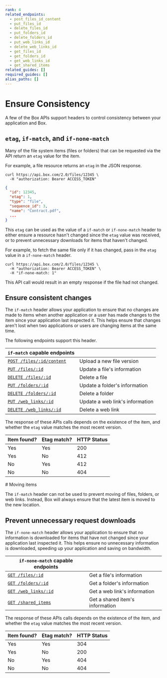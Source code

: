 ```yaml
---
rank: 4
related_endpoints:
  - post_files_id_content
  - put_files_id
  - delete_files_id
  - put_folders_id
  - delete_folders_id
  - put_web_links_id
  - delete_web_links_id
  - get_files_id
  - get_folders_id
  - get_web_links_id
  - get_shared_items
related_guides: []
required_guides: []
alias_paths: []
---
```


# Ensure Consistency

A few of the Box APIs support headers to control consistency between your
application and Box.

## `etag`, `if-match`, and `if-none-match`

Many of the file system items (files or folders) that can be requested via the
API return an `etag` value for the item.

For example, a file resource returns an `etag` in the JSON response.

```curl
curl https://api.box.com/2.0/files/12345 \
  -H "authorization: Bearer ACCESS_TOKEN"
```

```json
{
  "id": 12345,
  "etag": 1,
  "type": "file",
  "sequence_id": 3,
  "name": "Contract.pdf",
  ...
}
```

This `etag` can be used as the value of a `if-match` or `if-none-match`
header to either ensure a resource hasn't changed since the `etag` value was
received, or to prevent unnecessary downloads for items that haven't changed.

For example, to fetch the same file only if it has changed, pass in the `etag`
value in a `if-none-match` header.

```curl
curl https://api.box.com/2.0/files/12345 \
  -H "authorization: Bearer ACCESS_TOKEN" \
  -H "if-none-match: 1"
```

This API call would result in an empty response if the file had not changed.

## Ensure consistent changes

The `if-match` header allows your application to ensure that no changes are
made to items when another application or a user has made changes to the item
since your application last inspected it. This helps ensure that
changes aren't lost when two applications or users are changing items at the
same time.

The following endpoints support this header.

<!-- markdownlint-disable line-length -->

| `if-match` capable endpoints                                  |                                 |
| ------------------------------------------------------------- | ------------------------------- |
| [`POST /files/:id/content`](endpoint://post_files_id_content) | Upload a new file version       |
| [`PUT /files/:id`](endpoint://put_files_id)                   | Update a file's information     |
| [`DELETE /files/:id`](endpoint://delete_files_id)             | Delete a file                   |
| [`PUT /folders/:id`](endpoint://put_folders_id)               | Update a folder's information   |
| [`DELETE /folders/:id`](endpoint://delete_folders_id)         | Delete a folder                 |
| [`PUT /web_links/:id`](endpoint://put_web_links_id)           | Update a web link's information |
| [`DELETE /web_links/:id`](endpoint://delete_web_links_id)     | Delete a web link               |

<!-- markdownlint-enable line-length -->

The response of these APIs calls depends on the existence of the item,
and whether the `etag` value matches the most recent version.

| Item found? | Etag match? | HTTP Status |
| ----------- | ----------- | ----------- |
| Yes         | Yes         | 200         |
| Yes         | No          | 412         |
| No          | Yes         | 412         |
| No          | No          | 404         |

<Message type='warning'>
  # Moving items

  The `if-match` header can not be used to prevent moving of files, folders,
  or web links. Instead, Box will always ensure that the latest item is moved to
  the new location.
</Message>

## Prevent unnecessary request downloads

The `if-none-match` header allows your application to ensure that no information
is downloaded for items that have not changed since your application last
inspected it. This helps ensure no unnecessary information is downloaded,
speeding up your application and saving on bandwidth.

<!-- markdownlint-disable line-length -->

| `if-none-match` capable endpoints                   |                                 |
| --------------------------------------------------- | ------------------------------- |
| [`GET /files/:id`](endpoint://get_files_id)         | Get a file's information        |
| [`GET /folders/:id`](endpoint://get_folder_id)      | Get a folder's information      |
| [`GET /web_links/:id`](endpoint://get_web_links_id) | Get a web link's information    |
| [`GET /shared_items`](endpoint://get_shared_items)  | Get a shared item's information |

<!-- markdownlint-enable line-length -->

The response of these APIs calls depends on the existence of the item,
and whether the `etag` value matches the most recent version.

| Item found? | Etag match? | HTTP Status |
| ----------- | ----------- | ----------- |
| Yes         | Yes         | 304         |
| Yes         | No          | 200         |
| No          | Yes         | 404         |
| No          | No          | 404         |

